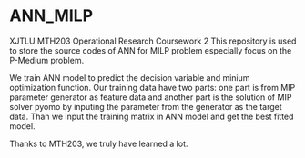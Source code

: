 # ANN_MILP
XJTLU MTH203 Operational Research Coursework 2
This repository is used to store the source codes of ANN for MILP problem especially focus on the P-Medium problem.

We train ANN model to predict the decision variable and minium optimization function. Our training data have two parts: one part is from MIP parameter generator as feature data and another part is the solution of MIP solver pyomo by inputing the parameter from the generator as the target data. Than we input the training matrix in ANN model and get the best fitted model.

Thanks to MTH203, we truly have learned a lot.

